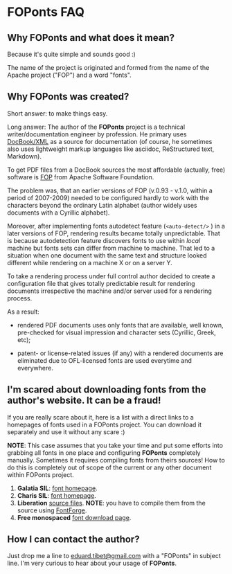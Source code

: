 # FOPonts FAQ

## Why FOPonts and what does it mean?

Because it's quite simple and sounds good :)

The name of the project is originated and formed from the name of the Apache project ("FOP") and a word "fonts".

## Why FOPonts was created?

Short answer: to make things easy.

Long answer:
The author of the **FOPonts** project is a technical writer/documentation engineer by profession. He primary uses [DocBook/XML](https://docbook.org/) as a source for documentation (of course, he sometimes also uses lightweight markup languages like asciidoc, ReStructured text, Markdown).

To get PDF files from a DocBook sources the most affordable (actually, free) software is [FOP](https://xmlgraphics.apache.org/fop/) from Apache Software Foundation.

The problem was, that an earlier versions of FOP (v.0.93 - v.1.0, within a period of 2007-2009) needed to be configured hardly to work with the characters beyond the ordinary Latin alphabet (author widely uses documents with a Cyrillic alphabet).

Moreover, after implementing fonts autodetect feature (`<auto-detect/>` ) in a later versions of FOP, rendering results became totally unpredictable. That is because autodetection feature discovers fonts to use within *local* machine but fonts sets can differ from machine to machine. That led to a situation when one document with the same text and structure looked different while rendering on a machine X or on a server Y.

To take a rendering process under full control author decided to create a configuration file that gives totally predictable result for rendering documents irrespective the machine and/or server used for a rendering process.

As a result:

- rendered PDF documents uses only fonts that are available, well known, pre-checked for visual impression and character sets (Cyrillic, Greek, etc);

- patent- or license-related issues (if any) with a rendered documents are eliminated due to OFL-licensed fonts are used everytime and everywhere.

## I'm scared about downloading fonts from the author's website. It can be a fraud!

If you are really scare about it, here is a list with a direct links to a homepages of fonts used in a FOPonts project. You can download it separately and use it without any scare :)

**NOTE**: This case assumes that you take your time and put some efforts into grabbing all fonts in one place and configuring **FOPonts** completely manually. Sometimes it requires compiling fonts from theirs sources! How to do this is completely out of scope of the current or any other document within FOPonts project.

1. **Galatia SIL**: [font homepage](https://scripts.sil.org/cms/scripts/page.php?site_id=nrsi&id=GalatiaSIL).
2. **Charis SIL**: [font homepage](https://software.sil.org/charis/).
3. **Liberation** [source files](https://github.com/pravins/liberation-fonts). **NOTE**: you have to compile them from the source using [FontForge](https://fontforge.github.io/en-US/).
4. **Free monospaced** [font download page](http://ftp.gnu.org/gnu/freefont/).

## How I can contact the author?

Just drop me a line to eduard.tibet@gmail.com with a "FOPonts" in subject line. I'm very curious to hear about your usage of **FOPonts**.